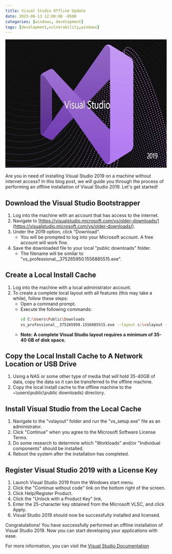 ```yaml
---
title: Visual Studio Offline Update
date: 2023-06-13 12:00:00 -0500
categories: [windows, development]
tags: [development,vulnerability,windows]
---
```


<img src="/assets/img/posts/visual_studio_offline_update/visual_studio_offline_update.jpg" alt="Visual Studio Offline Update" style="height:400px; width:600px;" />


Are you in need of installing Visual Studio 2019 on a machine without internet access? In this blog post, we will guide you through the process of performing an offline installation of Visual Studio 2019. Let's get started!

## Download the Visual Studio Bootstrapper

1. Log into the machine with an account that has access to the internet.
2. Navigate to [https://visualstudio.microsoft.com/vs/older-downloads/](https://visualstudio.microsoft.com/vs/older-downloads/).
3. Under the 2019 option, click "Download".
    - You will be prompted to log into your Microsoft account. A free account will work fine.
4. Save the downloaded file to your local "public downloads" folder.
   - The filename will be similar to "vs_professional__375265950.1556885515.exe".

## Create a Local Install Cache

1. Log into the machine with a local administrator account.
2. To create a complete local layout with all features (this may take a while), follow these steps:
   - Open a command prompt.
   - Execute the following commands:
     ```bash
     cd C:\Users\Public\Downloads
     vs_professional__375265950.1556885515.exe --layout c:\vslayout --lang en-US
     ```
   - **Note: A complete Visual Studio layout requires a minimum of 35-40 GB of disk space.**

## Copy the Local Install Cache to A Network Location or USB Drive

1. Using a NAS or some other type of media that will hold 35-40GB of data, copy the data so it can be transferred to the offline machine.
2. Copy the local install cache to the offline machine to the ~\users\public\public downloads) directory.

## Install Visual Studio from the Local Cache

1. Navigate to the "vslayout" folder and run the "vs_setup.exe" file as an administrator.
2. Click "Continue" when you agree to the Microsoft Software License Terms.
3. Do some research to determine which "Workloads" and/or "Individual components" should be installed.
4. Reboot the system after the installation has completed.

## Register Visual Studio 2019 with a License Key

1. Launch Visual Studio 2019 from the Windows start menu.
2. Click the "Continue without code" link on the bottom right of the screen.
3. Click Help/Register Product.
4. Click the "Unlock with a Product Key" link.
5. Enter the 25-character key obtained from the Microsoft VLSC, and click Apply.
6. Visual Studio 2019 should now be successfully installed and licensed.

Congratulations! You have successfully performed an offline installation of Visual Studio 2019. Now you can start developing your applications with ease.

For more information, you can visit the [Visual Studio Documentation](https://learn.microsoft.com/en-us/visualstudio/windows/)
